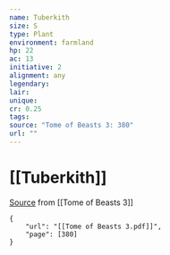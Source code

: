 ```yaml
---
name: Tuberkith
size: S
type: Plant
environment: farmland
hp: 22
ac: 13
initiative: 2
alignment: any
legendary: 
lair: 
unique: 
cr: 0.25
tags: 
source: "Tome of Beasts 3: 380"
url: ""
---
```

# [[Tuberkith]]

[Source](zotero://open-pdf/library/items/BLGR9HVR?page=380) from [[Tome of Beasts 3]]

```pdf
{
	"url": "[[Tome of Beasts 3.pdf]]",
	"page": [380]
}
```

